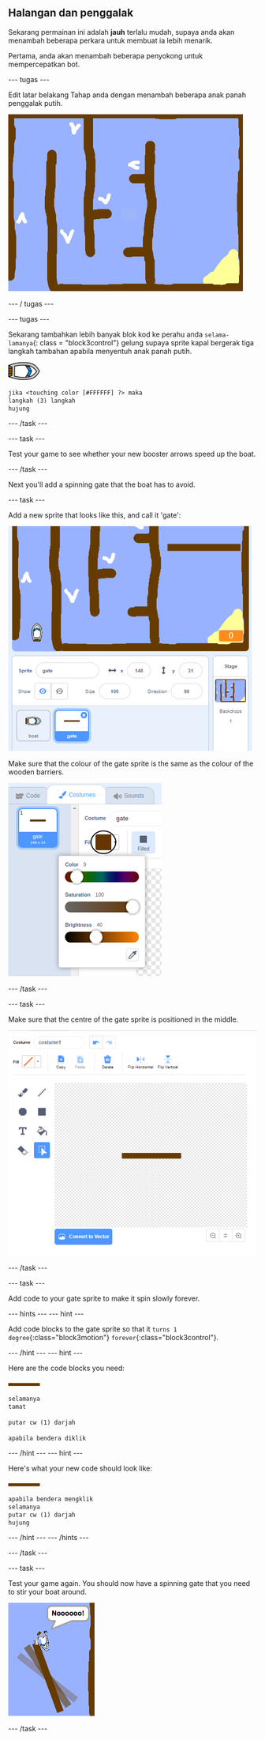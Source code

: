 ## Halangan dan penggalak

Sekarang permainan ini adalah **jauh** terlalu mudah, supaya anda akan menambah beberapa perkara untuk membuat ia lebih menarik.

Pertama, anda akan menambah beberapa penyokong untuk mempercepatkan bot.

\--- tugas \---

Edit latar belakang Tahap anda dengan menambah beberapa anak panah penggalak putih.

![tangkapan skrin](images/boat-boost.png)

\--- / tugas \---

\--- tugas \---

Sekarang tambahkan lebih banyak blok kod ke perahu anda `selama-lamanya`{: class = "block3control"} gelung supaya sprite kapal bergerak tiga langkah tambahan apabila menyentuh anak panah putih.

![boat-sprite](images/boat_resize.png)

```blocks3
jika <touching color [#FFFFFF] ?> maka
langkah (3) langkah
hujung
```

\--- /task \---

\--- task \---

Test your game to see whether your new booster arrows speed up the boat.

\--- /task \---

Next you'll add a spinning gate that the boat has to avoid.

\--- task \---

Add a new sprite that looks like this, and call it 'gate':

![screenshot](images/boat-gate.png)

Make sure that the colour of the gate sprite is the same as the colour of the wooden barriers.

![screenshot](images/brown-hsv.png)

\--- /task \---

\--- task \---

Make sure that the centre of the gate sprite is positioned in the middle.

![screenshot](images/boat-center.png)

\--- /task \---

\--- task \---

Add code to your gate sprite to make it spin slowly forever.

\--- hints \--- \--- hint \---

Add code blocks to the gate sprite so that it `turns 1 degree`{:class="block3motion"} `forever`{:class="block3control"}.

\--- /hint \--- \--- hint \---

Here are the code blocks you need:

![gate](images/gate.png)

```blocks3
selamanya
tamat

putar cw (1) darjah

apabila bendera diklik
```

\--- /hint \--- \--- hint \---

Here's what your new code should look like:

![gate](images/gate.png)

```blocks3
apabila bendera mengklik
selamanya
putar cw (1) darjah
hujung
```

\--- /hint \--- \--- /hints \---

\--- /task \---

\--- task \---

Test your game again. You should now have a spinning gate that you need to stir your boat around.

![screenshot](images/boat-gate-test.png)

\--- /task \---
